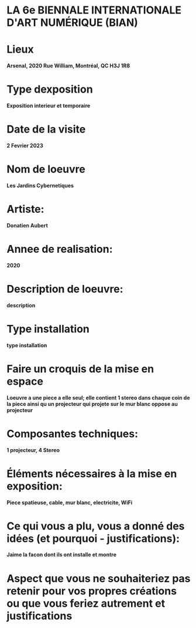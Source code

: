 # LA 6e BIENNALE INTERNATIONALE D'ART NUMÉRIQUE (BIAN)

# Lieux
**Arsenal, 2020 Rue William, Montréal, QC H3J 1R8**

# Type dexposition
**Exposition interieur et temporaire**
# Date de la visite
**2 Fevrier 2023**
# Nom de loeuvre
**Les Jardins Cybernetiques**

# Artiste:
**Donatien Aubert**

# Annee de realisation:
**2020**

# Description de loeuvre:
**description**

# Type installation
**type installation**

# Faire un croquis de la mise en espace
**Loeuvre a une piece a elle seul; elle contient 1 stereo dans chaque coin de la piece ainsi qu un projecteur qui projete sur le mur blanc oppose au projecteur**

# Composantes techniques:
**1 projecteur, 4 Stereo**

# Éléments nécessaires à la mise en exposition: 
**Piece spatieuse, cable, mur blanc, electricite, WiFi**

# Ce qui vous a plu, vous a donné des idées (et pourquoi - justifications):
 **Jaime la facon dont ils ont installe et montre**


# Aspect que vous ne souhaiteriez pas retenir pour vos propres créations ou que vous feriez autrement et justifications


